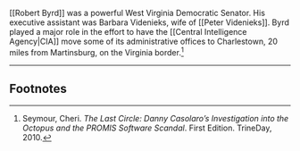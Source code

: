 [[Robert Byrd]] was a powerful West Virginia Democratic Senator. His executive assistant was Barbara Videnieks, wife of [[Peter Videnieks]]. Byrd played a major role in the effort to have the [[Central Intelligence Agency|CIA]] move some of its administrative offices to Charlestown, 20 miles from Martinsburg, on the Virginia border.[^1]

---
## Footnotes

[^1]: Seymour, Cheri. *The Last Circle: Danny Casolaro’s Investigation into the Octopus and the PROMIS Software Scandal*. First Edition. TrineDay, 2010.